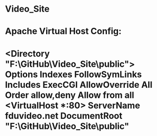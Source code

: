 Video_Site
==========
Apache Virtual Host Config:
=================================================================
<Directory "F:\GitHub\Video_Site\public"> 
 Options Indexes FollowSymLinks Includes ExecCGI
 AllowOverride All
 Order allow,deny
 Allow from all
</Directory>
<VirtualHost *:80>
 ServerName fduvideo.net
 DocumentRoot "F:\GitHub\Video_Site\public"
</VirtualHost>
=================================================================